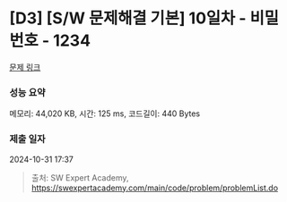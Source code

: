 # [D3] [S/W 문제해결 기본] 10일차 - 비밀번호 - 1234 

[문제 링크](https://swexpertacademy.com/main/code/problem/problemDetail.do?contestProbId=AV14_DEKAJcCFAYD) 

### 성능 요약

메모리: 44,020 KB, 시간: 125 ms, 코드길이: 440 Bytes

### 제출 일자

2024-10-31 17:37



> 출처: SW Expert Academy, https://swexpertacademy.com/main/code/problem/problemList.do